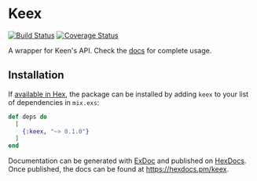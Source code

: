 # Keex

[![Build Status](https://github.com/dennym/keex/workflows/test-coverage/badge.svg)](https://github.com/dennym/keex/actions)
[![Coverage Status](https://coveralls.io/repos/github/dennym/keex/badge.svg?branch=master)](https://coveralls.io/github/dennym/keex?branch=master)


A wrapper for Keen's API. Check the [docs](xxxx) for complete usage.

## Installation

If [available in Hex](https://hex.pm/docs/publish), the package can be installed
by adding `keex` to your list of dependencies in `mix.exs`:

```elixir
def deps do
  [
    {:keex, "~> 0.1.0"}
  ]
end
```

Documentation can be generated with [ExDoc](https://github.com/elixir-lang/ex_doc)
and published on [HexDocs](https://hexdocs.pm). Once published, the docs can
be found at <https://hexdocs.pm/keex>.
